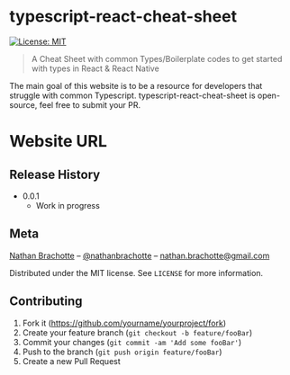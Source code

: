 # typescript-react-cheat-sheet

[![License: MIT](https://img.shields.io/badge/License-MIT-yellow.svg)](https://opensource.org/licenses/MIT)

> A Cheat Sheet with common Types/Boilerplate codes to get started with types in React & React Native

<!-- [![NPM Version][npm-image]][npm-url] -->
<!-- [![Build Status][travis-image]][travis-url] -->
<!-- [![Downloads Stats][npm-downloads]][npm-url] -->

The main goal of this website is to be a resource for developers that struggle with common Typescript. typescript-react-cheat-sheet is open-source, feel free to submit your PR.

# Website URL

>

<!--
![](header.png)

## Installation

OS X & Linux:

```sh
npm install my-crazy-module --save
```

Windows:

```sh
edit autoexec.bat
```

## Usage example

A few motivating and useful examples of how your product can be used. Spice this up with code blocks and potentially more screenshots.

_For more examples and usage, please refer to the [Wiki][wiki]._

## Development setup

Describe how to install all development dependencies and how to run an automated test-suite of some kind. Potentially do this for multiple platforms.

```sh
make install
npm test
``` -->

## Release History

<!--
- 0.2.1
  - CHANGE: Update docs (module code remains unchanged)
- 0.2.0
  - CHANGE: Remove `setDefaultXYZ()`
  - ADD: Add `init()`
- 0.1.1
  - FIX: Crash when calling `baz()` (Thanks @GenerousContributorName!)
- 0.1.0
  - The first proper release
  - CHANGE: Rename `foo()` to `bar()` -->

- 0.0.1
  - Work in progress

## Meta

[Nathan Brachotte](https://github.com/nathanbrachotte/) – [@nathanbrachotte](https://twitter.com/nathanbrachotte) – [nathan.brachotte@gmail.com](mailto:nathan.brachotte@gmail.com)

Distributed under the MIT license. See `LICENSE` for more information.

## Contributing

1. Fork it (<https://github.com/yourname/yourproject/fork>)
2. Create your feature branch (`git checkout -b feature/fooBar`)
3. Commit your changes (`git commit -am 'Add some fooBar'`)
4. Push to the branch (`git push origin feature/fooBar`)
5. Create a new Pull Request

<!-- Markdown link & img dfn's -->

[npm-image]: https://img.shields.io/npm/v/datadog-metrics.svg?style=flat-square
[npm-url]: https://npmjs.org/package/datadog-metrics
[npm-downloads]: https://img.shields.io/npm/dm/datadog-metrics.svg?style=flat-square
[travis-image]: https://img.shields.io/travis/dbader/node-datadog-metrics/master.svg?style=flat-square
[travis-url]: https://travis-ci.org/dbader/node-datadog-metrics
[wiki]: https://github.com/yourname/yourproject/wiki
